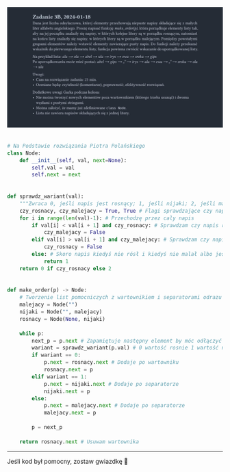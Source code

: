 <picture>
  <source srcset="../../../srt/zbior_zadan/2023_3B.png" media="(prefers-color-scheme: light)">
  <source srcset="../../../srt/zbior_zadan/black_2023_3B.png" media="(prefers-color-scheme: dark)">
  <img src="../../../srt/zbior_zadan/black_2023_3B.png" alt="zadanie 2023_3B">
</picture>

```python

# Na Podstawie rozwiązania Piotra Polańskiego
class Node:
    def __init__(self, val, next=None):
        self.val = val
        self.next = next


def sprawdz_wariant(val):
    """Zwraca 0, jeśli napis jest rosnący; 1, jeśli nijaki; 2, jeśli malejący."""
    czy_rosnacy, czy_malejacy = True, True # Flagi sprawdzające czy napis utrzymuję sie jako rosnący lub malejący
    for i in range(len(val)-1): # Przechodzę przez caly napis
        if val[i] < val[i + 1] and czy_rosnacy: # Sprawdzam czy napis rośnię jak tak to juz nie może byc malejący
            czy_malejacy = False
        elif val[i] > val[i + 1] and czy_malejacy: # Sprawdzam czy napis maleje jak tak to już nie może być rosnący
            czy_rosnacy = False
        else: # Skoro napis kiedyś nie rósł i kiedyś nie malał albo jest równy to znaczy że jest nijaki
            return 1
    return 0 if czy_rosnacy else 2


def make_order(p) -> Node:
    # Tworzenie list pomocniczych z wartownikiem i separatorami odrazu polączone
    malejacy = Node("")
    nijaki = Node("", malejacy)
    rosnacy = Node(None, nijaki)

    while p:
        next_p = p.next # Zapamiętuje następny element by móc odłączyć łańcuch
        wariant = sprawdz_wariant(p.val) # 0 wartość rosnie 1 wartość nijaka 2 wartość maleje
        if wariant == 0:
            p.next = rosnacy.next # Dodaje po wartowniku
            rosnacy.next = p
        elif wariant == 1:
            p.next = nijaki.next # Dodaje po separatorze
            nijaki.next = p
        else:
            p.next = malejacy.next # Dodaje po separatorze
            malejacy.next = p

        p = next_p

    return rosnacy.next # Usuwam wartownika
```


---
Jeśli kod był pomocny, zostaw gwiazdkę 🤝
